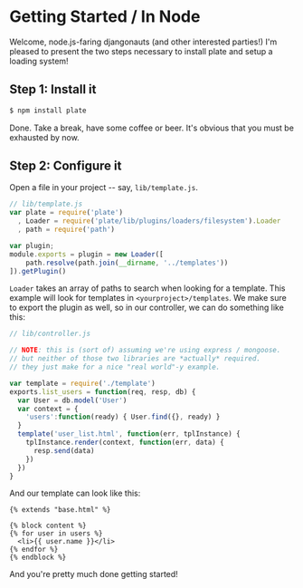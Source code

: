 # Getting Started / In Node

Welcome, node.js-faring djangonauts (and other interested parties!) I'm pleased to present the two steps necessary to install plate and setup a loading system!

## Step 1: Install it

````bash
$ npm install plate
````

Done. Take a break, have some coffee or beer. It's obvious that you must be exhausted by now.

## Step 2: Configure it

Open a file in your project -- say, `lib/template.js`.

````javascript
// lib/template.js
var plate = require('plate')
  , Loader = require('plate/lib/plugins/loaders/filesystem').Loader
  , path = require('path')

var plugin;
module.exports = plugin = new Loader([
    path.resolve(path.join(__dirname, '../templates'))
]).getPlugin()
````

`Loader` takes an array of paths to search when looking for a template. This example will look for templates in `<yourproject>/templates`. We make sure to export the plugin as well, so in our controller, we can do something like this:

````javascript
// lib/controller.js

// NOTE: this is (sort of) assuming we're using express / mongoose.
// but neither of those two libraries are *actually* required.
// they just make for a nice "real world"-y example.

var template = require('./template')
exports.list_users = function(req, resp, db) {
  var User = db.model('User')
  var context = {
    'users':function(ready) { User.find({}, ready) }
  }
  template('user_list.html', function(err, tplInstance) {
    tplInstance.render(context, function(err, data) {
      resp.send(data)
    })
  })
}
````

And our template can look like this:

````django
{% extends "base.html" %}

{% block content %}
{% for user in users %}
  <li>{{ user.name }}</li>
{% endfor %}
{% endblock %}
````

And you're pretty much done getting started!